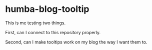 # humba-blog-tooltip

This is me testing two things.

First, can I connect to this repository properly.

Second, can I make tooltips work on my blog the way I want them to.

